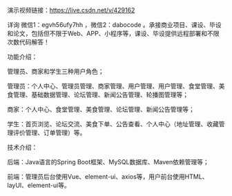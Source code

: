 演示视频链接：https://live.csdn.net/v/429162

详询 微信1：egvh56ufy7hh ，微信2：dabocode 。承接商业项目、课设、毕设和论文，包括但不限于Web、APP、小程序等，课设、毕设提供远程部署和不限次数代码解答！

功能介绍：

管理员、商家和学生三种用户角色；

管理员：个人中心、管理员管理、商家管理、用户管理、用户管理、食堂管理、美食管理、基础数据管理、论坛管理、新闻公告管理、轮播图管理等；

商家：个人中心、食堂管理、美食管理、论坛管理、新闻公告管理等；

学生：首页浏览、论坛交流、美食下单、公告查看、个人中心（地址管理、收藏管理评价管理、订单管理）等。

技术介绍：

后端：Java语言的Spring Boot框架、MySQL数据库、Maven依赖管理等；

前端：管理员后台使用Vue、element-ui、axios等，用户前台使用HTML、layUI、element-ui等。
